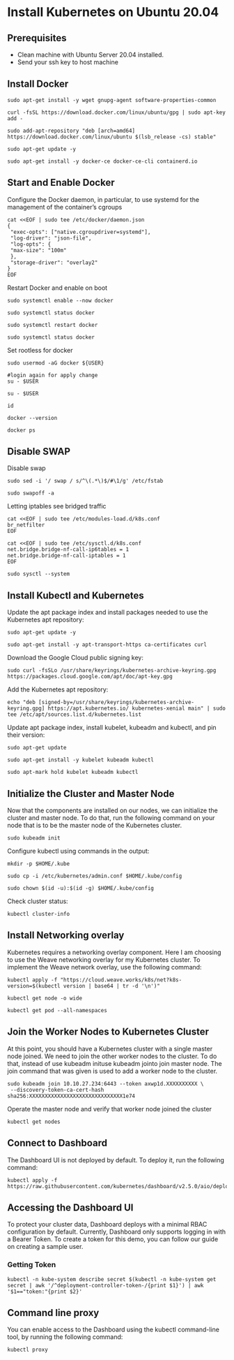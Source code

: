 # Install Kubernetes on Ubuntu 20.04
## Prerequisites
* Clean machine with Ubuntu Server 20.04 installed.
* Send your ssh key to host machine
## Install Docker
```
sudo apt-get install -y wget gnupg-agent software-properties-common
```
```
curl -fsSL https://download.docker.com/linux/ubuntu/gpg | sudo apt-key add -
```
```
sudo add-apt-repository "deb [arch=amd64] https://download.docker.com/linux/ubuntu $(lsb_release -cs) stable"
```
```
sudo apt-get update -y
```
```
sudo apt-get install -y docker-ce docker-ce-cli containerd.io
```
## Start and Enable Docker
Configure the Docker daemon, in particular, to use systemd for the management of the container’s cgroups
```
cat <<EOF | sudo tee /etc/docker/daemon.json
{
 "exec-opts": ["native.cgroupdriver=systemd"],
 "log-driver": "json-file",
 "log-opts": {
 "max-size": "100m"
 },
 "storage-driver": "overlay2"
}
EOF
```
Restart Docker and enable on boot

```
sudo systemctl enable --now docker
```
```
sudo systemctl status docker
```
```
sudo systemctl restart docker
```
```
sudo systemctl status docker
```
Set rootless for docker

```
sudo usermod -aG docker ${USER}
```
```
#login again for apply change
su - $USER
```
```
su - $USER
```
```
id 
```
```
docker --version
```
```
docker ps
```

## Disable SWAP
Disable swap
```
sudo sed -i '/ swap / s/^\(.*\)$/#\1/g' /etc/fstab
```
```
sudo swapoff -a
```
Letting iptables see bridged traffic
```
cat <<EOF | sudo tee /etc/modules-load.d/k8s.conf
br_netfilter
EOF
```
```
cat <<EOF | sudo tee /etc/sysctl.d/k8s.conf
net.bridge.bridge-nf-call-ip6tables = 1
net.bridge.bridge-nf-call-iptables = 1
EOF
```
```
sudo sysctl --system
```
## Install Kubectl and Kubernetes
Update the apt package index and install packages needed to use the Kubernetes apt repository:
```
sudo apt-get update -y
```
```
sudo apt-get install -y apt-transport-https ca-certificates curl
```
Download the Google Cloud public signing key:
```
sudo curl -fsSLo /usr/share/keyrings/kubernetes-archive-keyring.gpg https://packages.cloud.google.com/apt/doc/apt-key.gpg
```
Add the Kubernetes apt repository:
```
echo "deb [signed-by=/usr/share/keyrings/kubernetes-archive-keyring.gpg] https://apt.kubernetes.io/ kubernetes-xenial main" | sudo tee /etc/apt/sources.list.d/kubernetes.list
```
Update apt package index, install kubelet, kubeadm and kubectl, and pin their version:
```
sudo apt-get update
```
```
sudo apt-get install -y kubelet kubeadm kubectl
```
```
sudo apt-mark hold kubelet kubeadm kubectl
```

## Initialize the Cluster and Master Node
Now that the components are installed on our nodes, we can initialize the cluster and master node. To do that, run the following command on your node that is to be the master node of the Kubernetes cluster.
```
sudo kubeadm init
```
Configure kubectl using commands in the output:
```
mkdir -p $HOME/.kube
```
```
sudo cp -i /etc/kubernetes/admin.conf $HOME/.kube/config
```
```
sudo chown $(id -u):$(id -g) $HOME/.kube/config
```
Check cluster status:
```
kubectl cluster-info
```

## Install Networking overlay

Kubernetes requires a networking overlay component. Here I am choosing to use the Weave networking overlay for my Kubernetes cluster. To implement the Weave network overlay, use the following command:
```
kubectl apply -f "https://cloud.weave.works/k8s/net?k8s-version=$(kubectl version | base64 | tr -d '\n')"
```
```
kubectl get node -o wide
```
```
kubectl get pod --all-namespaces
```

##  Join the Worker Nodes to Kubernetes Cluster
At this point, you should have a Kubernetes cluster with a single master node joined. We need to join the other worker nodes to the cluster. To do that, instead of use kubeadm inituse kubeadm jointo join master node. The join command that was given is used to add a worker node to the cluster.
```
sudo kubeadm join 10.10.27.234:6443 --token axwp1d.XXXXXXXXXX \
 --discovery-token-ca-cert-hash sha256:XXXXXXXXXXXXXXXXXXXXXXXXXXXXXX1e74
```
Operate the master node and verify that worker node joined the cluster
```
kubectl get nodes
```

## Connect to Dashboard

The Dashboard UI is not deployed by default. To deploy it, run the following command:
```
kubectl apply -f https://raw.githubusercontent.com/kubernetes/dashboard/v2.5.0/aio/deploy/recommended.yaml
```

## Accessing the Dashboard UI
To protect your cluster data, Dashboard deploys with a minimal RBAC configuration by default. Currently, Dashboard only supports logging in with a Bearer Token. To create a token for this demo, you can follow our guide on creating a sample user.

### Getting Token

```
kubectl -n kube-system describe secret $(kubectl -n kube-system get secret | awk '/^deployment-controller-token-/{print $1}') | awk '$1=="token:"{print $2}'
```

## Command line proxy
You can enable access to the Dashboard using the kubectl command-line tool, by running the following command: 

```
kubectl proxy
```
